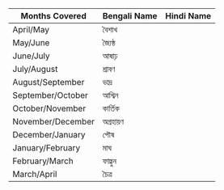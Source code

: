 
| Months Covered    | Bengali Name | Hindi Name |
| ----------------- | ------------ | ---------- |
| April/May         | বৈশাখ        |            |
| May/June          | জ্যৈষ্ঠ         |            |
| June/July         | আষাঢ়        |            |
| July/August       | শ্রাবণ         |            |
| August/September  | ভাদ্র          |            |
| September/October | আশ্বিন        |            |
| October/November  | কার্তিক        |            |
| November/December | অগ্রহায়ণ      |            |
| December/January  | পৌষ         |            |
| January/February  | মাঘ          |            |
| February/March    | ফাল্গুন        |            |
| March/April       | চৈত্র          |            |
